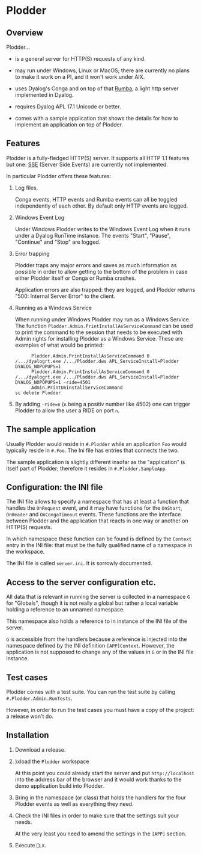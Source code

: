 # Plodder

## Overview 

Plodder...

* is a general server for HTTP(S) requests of any kind. 

* may run under Windows, Linux or MacOS; there are currently no plans to make it work on a PI, and it won't work under AIX.

* uses Dyalog's Conga and on top of that [Rumba](https://github.com/the-carlisle-group/Rumba), a light http server implemented in Dyalog.

* requires Dyalog APL 17.1 Unicode or better. 

* comes with a sample application that shows the details for how to implement an application on top of Plodder.


## Features

Plodder is a fully-fledged HTTP(S) server. It supports all HTTP 1.1 features but one: [SSE](https://en.wikipedia.org/wiki/Server-sent_events) (Server Side Events) are currently not implemented.

In particular Plodder offers these features:

1. Log files. 

   Conga events, HTTP events and Rumba events can all be toggled independently of each other. By default only HTTP events are logged.

2. Windows Event Log

   Under Windows Plodder writes to the Windows Event Log when it runs under a Dyalog RunTime instance. The events "Start", "Pause", "Continue" and "Stop" are logged.  

3. Error trapping

   Plodder traps any major errors and saves as much information as possible in order to allow getting to the bottom of the problem in case either Plodder itself or Conga or Rumba crashes.

   Application errors are also trapped: they are logged, and Plodder returns "500: Internal Server Error" to the client. 
 
4. Running as a Windows Service

   When running under Windows Plodder may run as a Windows Service. The function `Plodder.Admin.PrintInstallAsServiceCommand` can be used to print the command to the session that needs to be executed with Admin rights for installing Plodder as a Windows Service. These are examples of what would be printed:

   ```
         Plodder.Admin.PrintInstallAsServiceCommand 0
   /.../dyalogrt.exe /.../Plodder.dws APL_ServiceInstall=Plodder DYALOG_NOPOPUPS=1
         Plodder.Admin.PrintInstallAsServiceCommand 0
   /.../dyalogrt.exe /.../Plodder.dws APL_ServiceInstall=Plodder DYALOG_NOPOPUPS=1 -ride=4501
         Admin.PrintUninstallServiceCommand
   sc delete Plodder
   ```

5. By adding `-ride=n` (`n` being a positiv number like 4502) one can trigger Plodder to allow the user a RIDE on port `n`.



## The sample application

Usually Plodder would reside in `#.Plodder` while an application `Foo` would typically reside in `#.Foo`. The Ini file has entries that connects the two.

The sample application is slightly different insofar as the "application" is itself part of Plodder; therefore it resides in `#.Plodder.SampleApp`.


## Configuration: the INI file

The INI file allows to specify a namespace that has at least a function that handles the `OnRequest` event, and it may have functions for the `OnStart`, `OnHeader` and `OnCongaTimeout` events. These functions are the interface between Plodder and the application that reacts in one way or another on HTTP(S) requests.

In which namespace these function can be found is defined by the `Context` entry in the INI file: that must be the fully qualified name of a namespace in the workspace.

The INI file is called `server.ini`. It is sorrowly documented.


## Access to the server configuration etc.

All data that is relevant in running the server is collected in a namespace `G` for "Globals", though it is not really a global but rather a local variable holding a reference to an unnamed namespace.

This namespace also holds a reference to in instance of the INI file of the server.

`G` is accessible from the handlers because a reference is injected into the namespace defined by the INI definition `[APP]Context`. However, the application is not supposed to change any of the values in `G` or in the INI file instance.


## Test cases

Plodder comes with a test suite. You can run the test suite by calling `#.Plodder.Admin.RunTests`.

However, in order to run the test cases you must have a copy of the project: a release won't do.


## Installation

1. Download a release.

2. )xload the `Plodder` workspace

   At this point you could already start the server and put `http://localhost` into the address bar of the browser and it would work thanks to the demo application build into Plodder.

3. Bring in the namespace (or class) that holds the handlers for the four Plodder events as well as everything they need.

4. Check the INI files in order to make sure that the settings suit your needs.

   At the very least you need to amend the settings in the `[APP]` section.

5. Execute `⎕LX`.
